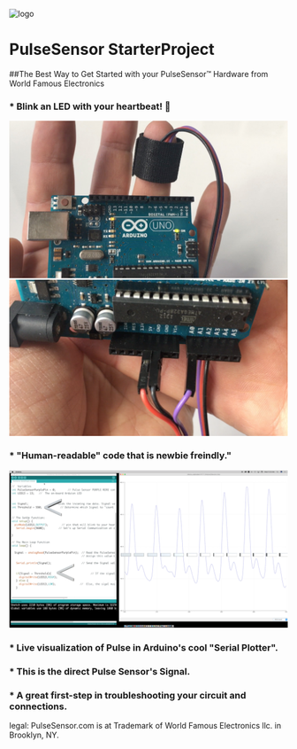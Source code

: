 ![logo](https://avatars0.githubusercontent.com/u/7002937?v=3&s=200)
# PulseSensor  StarterProject
##The Best Way to Get Started with your PulseSensor™ Hardware from World Famous Electronics

### *  Blink an LED with your heartbeat!  💓
![Arduino PulseSensor](Arduino-LEDonPin13-PulseSensor-Pic.jpg)
![Arduino PulseSensor](connections.png)

### *  "Human-readable" code that is newbie freindly."


![ScreenShot](screenshot-threshold-arrows.png)
### * Live visualization of Pulse in Arduino's cool "Serial Plotter".
### *  This is the direct Pulse Sensor's Signal.  
### *  A great first-step in troubleshooting your circuit and connections. 



legal:  PulseSensor.com is at Trademark of World Famous Electronics llc. in Brooklyn, NY. 
